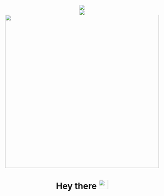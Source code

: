 <div id="header" align="center">
  <a class="header-badge" target="_blank" href="https://www.linkedin.com/in/david-owoniyi">
    <img src="https://img.shields.io/badge/style--5eba00.svg?label=LinkedIn&logo=linkedin&style=social">
  </a>
</div>

<div id="header" align="center">
  <img src="https://komarev.com/ghpvc/?username=DavidOwoniyi&style=flat-square&base=1000 alt=""/>
</div>

<div id="header" align="center">
  <img src="https://lh3.googleusercontent.com/d/1k3zDlCZXIet6Ktzdl3ZInVGVc924ZNpt" width="500"/>
</div>

<h1 align="center">
  Hey there
  <img src="https://media.giphy.com/media/hvRJCLFzcasrR4ia7z/giphy.gif" width="30px"/>
</h1>
